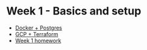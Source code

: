 # Week 1 - Basics and setup

* [Docker + Postgres](https://github.com/sergiogrz/dataeng_dtc/tree/main/week1_basics_n_setup/docker_sql)
* [GCP + Terraform](https://github.com/sergiogrz/dataeng_dtc/tree/main/week1_basics_n_setup/terraform_gcp)
* [Week 1 homework](https://github.com/sergiogrz/dataeng_dtc/tree/main/week1_basics_n_setup/homework)